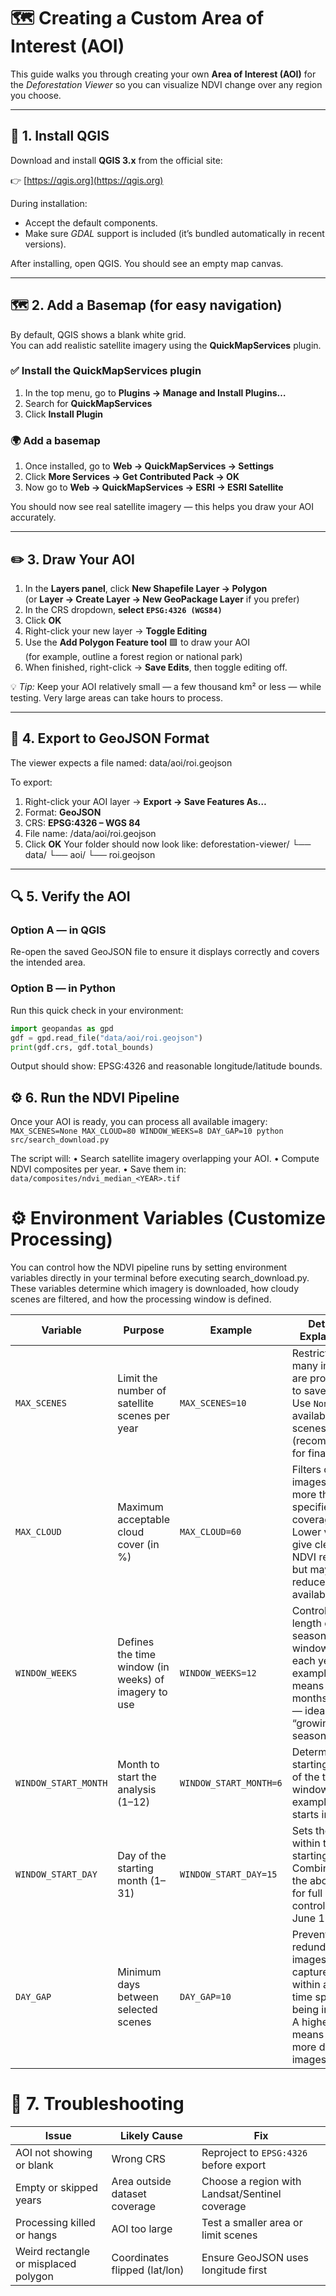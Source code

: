# 🗺️ Creating a Custom Area of Interest (AOI)

This guide walks you through creating your own **Area of Interest (AOI)** for the *Deforestation Viewer* so you can visualize NDVI change over any region you choose.

---

## 🧭 1. Install QGIS

Download and install **QGIS 3.x** from the official site:

👉 [https://qgis.org](https://qgis.org)

During installation:
- Accept the default components.
- Make sure *GDAL* support is included (it’s bundled automatically in recent versions).

After installing, open QGIS. You should see an empty map canvas.

---

## 🗺️ 2. Add a Basemap (for easy navigation)

By default, QGIS shows a blank white grid.  
You can add realistic satellite imagery using the **QuickMapServices** plugin.

### ✅ Install the QuickMapServices plugin
1. In the top menu, go to **Plugins → Manage and Install Plugins…**
2. Search for **QuickMapServices**
3. Click **Install Plugin**

### 🌍 Add a basemap
1. Once installed, go to **Web → QuickMapServices → Settings**
2. Click **More Services → Get Contributed Pack → OK**
3. Now go to **Web → QuickMapServices → ESRI → ESRI Satellite**

You should now see real satellite imagery — this helps you draw your AOI accurately.

---

## ✏️ 3. Draw Your AOI

1. In the **Layers panel**, click **New Shapefile Layer → Polygon**  
   (or **Layer → Create Layer → New GeoPackage Layer** if you prefer)
2. In the CRS dropdown, **select `EPSG:4326 (WGS84)`**
3. Click **OK**
4. Right-click your new layer → **Toggle Editing**
5. Use the **Add Polygon Feature tool** 🟩 to draw your AOI  
   (for example, outline a forest region or national park)
6. When finished, right-click → **Save Edits**, then toggle editing off.

💡 *Tip:* Keep your AOI relatively small — a few thousand km² or less — while testing. Very large areas can take hours to process.

---

## 🧾 4. Export to GeoJSON Format

The viewer expects a file named: data/aoi/roi.geojson

To export:

1. Right-click your AOI layer → **Export → Save Features As…**
2. Format: **GeoJSON**
3. CRS: **EPSG:4326 – WGS 84**
4. File name: /data/aoi/roi.geojson
5. Click **OK**
Your folder should now look like:
deforestation-viewer/
└── data/
└── aoi/
└── roi.geojson
---

## 🔍 5. Verify the AOI

### Option A — in QGIS
Re-open the saved GeoJSON file to ensure it displays correctly and covers the intended area.

### Option B — in Python
Run this quick check in your environment:
```python
import geopandas as gpd
gdf = gpd.read_file("data/aoi/roi.geojson")
print(gdf.crs, gdf.total_bounds)
```
Output should show:
EPSG:4326 and reasonable longitude/latitude bounds.

## ⚙️ 6. Run the NDVI Pipeline
Once your AOI is ready, you can process all available imagery:
```MAX_SCENES=None MAX_CLOUD=80 WINDOW_WEEKS=8 DAY_GAP=10 python src/search_download.py```

The script will:
	•	Search satellite imagery overlapping your AOI.
	•	Compute NDVI composites per year.
	•	Save them in: 
	`data/composites/ndvi_median_<YEAR>.tif`

# ⚙️ Environment Variables (Customize Processing)
You can control how the NDVI pipeline runs by setting environment variables directly in your terminal before executing search_download.py.
These variables determine which imagery is downloaded, how cloudy scenes are filtered, and how the processing window is defined.

| **Variable** | **Purpose** | **Example** | **Detailed Explanation** |
|---------------|-------------|--------------|----------------------------|
| `MAX_SCENES` | Limit the number of satellite scenes per year | `MAX_SCENES=10` | Restricts how many images are processed to save time. Use `None` for all available scenes (recommended for final runs). |
| `MAX_CLOUD` | Maximum acceptable cloud cover (in %) | `MAX_CLOUD=60` | Filters out images with more than the specified cloud coverage. Lower values give cleaner NDVI results but may reduce data availability. |
| `WINDOW_WEEKS` | Defines the time window (in weeks) of imagery to use | `WINDOW_WEEKS=12` | Controls the length of the seasonal window for each year. For example, `12` means ~3 months of data — ideal for a “growing season.” |
| `WINDOW_START_MONTH` | Month to start the analysis (1–12) | `WINDOW_START_MONTH=6` | Determines the starting month of the time window. For example, `6` starts in **June**. |
| `WINDOW_START_DAY` | Day of the starting month (1–31) | `WINDOW_START_DAY=15` | Sets the day within the starting month. Combine with the above two for full date control (e.g., June 15). |
| `DAY_GAP` | Minimum days between selected scenes | `DAY_GAP=10` | Prevents redundant images captured within a short time span from being included. A higher gap means fewer, more distinct images. |

# 🧩 7. Troubleshooting

| **Issue** | **Likely Cause** | **Fix** |
|------------|------------------|----------|
| AOI not showing or blank | Wrong CRS | Reproject to `EPSG:4326` before export |
| Empty or skipped years | Area outside dataset coverage | Choose a region with Landsat/Sentinel coverage |
| Processing killed or hangs | AOI too large | Test a smaller area or limit scenes |
| Weird rectangle or misplaced polygon | Coordinates flipped (lat/lon) | Ensure GeoJSON uses longitude first |

